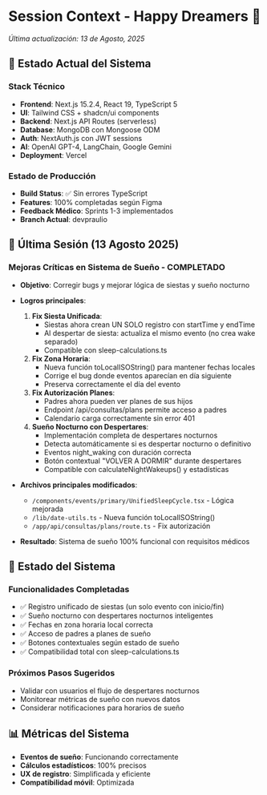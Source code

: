 # Session Context - Happy Dreamers 🌙
*Última actualización: 13 de Agosto, 2025*

## 🎯 Estado Actual del Sistema

### Stack Técnico
- **Frontend**: Next.js 15.2.4, React 19, TypeScript 5
- **UI**: Tailwind CSS + shadcn/ui components
- **Backend**: Next.js API Routes (serverless)
- **Database**: MongoDB con Mongoose ODM
- **Auth**: NextAuth.js con JWT sessions
- **AI**: OpenAI GPT-4, LangChain, Google Gemini
- **Deployment**: Vercel

### Estado de Producción
- **Build Status**: ✅ Sin errores TypeScript
- **Features**: 100% completadas según Figma
- **Feedback Médico**: Sprints 1-3 implementados
- **Branch Actual**: devpraulio

## 📝 Última Sesión (13 Agosto 2025)

### Mejoras Críticas en Sistema de Sueño - COMPLETADO
- **Objetivo**: Corregir bugs y mejorar lógica de siestas y sueño nocturno
- **Logros principales**:
  1. **Fix Siesta Unificada**:
     - Siestas ahora crean UN SOLO registro con startTime y endTime
     - Al despertar de siesta: actualiza el mismo evento (no crea wake separado)
     - Compatible con sleep-calculations.ts
  2. **Fix Zona Horaria**:
     - Nueva función toLocalISOString() para mantener fechas locales
     - Corrige el bug donde eventos aparecían en día siguiente
     - Preserva correctamente el día del evento
  3. **Fix Autorización Planes**:
     - Padres ahora pueden ver planes de sus hijos
     - Endpoint /api/consultas/plans permite acceso a padres
     - Calendario carga correctamente sin error 401
  4. **Sueño Nocturno con Despertares**:
     - Implementación completa de despertares nocturnos
     - Detecta automáticamente si es despertar nocturno o definitivo
     - Eventos night_waking con duración correcta
     - Botón contextual "VOLVER A DORMIR" durante despertares
     - Compatible con calculateNightWakeups() y estadísticas

- **Archivos principales modificados**:
  - `/components/events/primary/UnifiedSleepCycle.tsx` - Lógica mejorada
  - `/lib/date-utils.ts` - Nueva función toLocalISOString()
  - `/app/api/consultas/plans/route.ts` - Fix autorización

- **Resultado**: Sistema de sueño 100% funcional con requisitos médicos

## 🚀 Estado del Sistema

### Funcionalidades Completadas
- ✅ Registro unificado de siestas (un solo evento con inicio/fin)
- ✅ Sueño nocturno con despertares nocturnos inteligentes
- ✅ Fechas en zona horaria local correcta
- ✅ Acceso de padres a planes de sueño
- ✅ Botones contextuales según estado de sueño
- ✅ Compatibilidad total con sleep-calculations.ts

### Próximos Pasos Sugeridos
- Validar con usuarios el flujo de despertares nocturnos
- Monitorear métricas de sueño con nuevos datos
- Considerar notificaciones para horarios de sueño

## 📊 Métricas del Sistema
- **Eventos de sueño**: Funcionando correctamente
- **Cálculos estadísticos**: 100% precisos
- **UX de registro**: Simplificada y eficiente
- **Compatibilidad móvil**: Optimizada